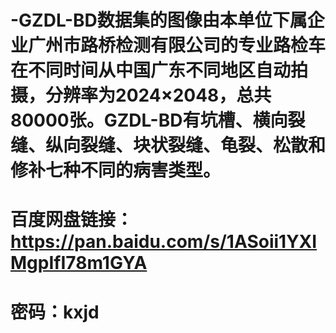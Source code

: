 # -GZDL-BD数据集的图像由本单位下属企业广州市路桥检测有限公司的专业路检车在不同时间从中国广东不同地区自动拍摄，分辨率为2024×2048，总共80000张。GZDL-BD有坑槽、横向裂缝、纵向裂缝、块状裂缝、龟裂、松散和修补七种不同的病害类型。
# 百度网盘链接：https://pan.baidu.com/s/1ASoii1YXIMgpIfI78m1GYA
# 密码：kxjd
